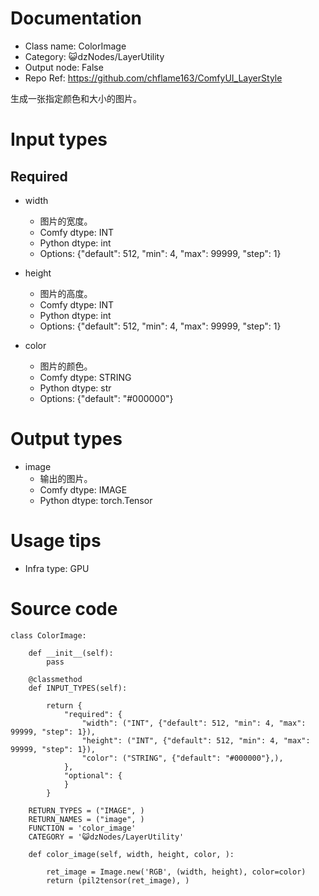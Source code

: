 # Documentation
- Class name: ColorImage
- Category: 😺dzNodes/LayerUtility
- Output node: False
- Repo Ref: https://github.com/chflame163/ComfyUI_LayerStyle

生成一张指定颜色和大小的图片。

# Input types

## Required

- width
    - 图片的宽度。
    - Comfy dtype: INT
    - Python dtype: int
    - Options: {"default": 512, "min": 4, "max": 99999, "step": 1}

- height
    - 图片的高度。
    - Comfy dtype: INT
    - Python dtype: int
    - Options: {"default": 512, "min": 4, "max": 99999, "step": 1}

- color
    - 图片的颜色。
    - Comfy dtype: STRING
    - Python dtype: str
    - Options: {"default": "#000000"}


# Output types

- image
    - 输出的图片。
    - Comfy dtype: IMAGE
    - Python dtype: torch.Tensor

# Usage tips
- Infra type: GPU

# Source code
```
class ColorImage:

    def __init__(self):
        pass

    @classmethod
    def INPUT_TYPES(self):

        return {
            "required": {
                "width": ("INT", {"default": 512, "min": 4, "max": 99999, "step": 1}),
                "height": ("INT", {"default": 512, "min": 4, "max": 99999, "step": 1}),
                "color": ("STRING", {"default": "#000000"},),
            },
            "optional": {
            }
        }

    RETURN_TYPES = ("IMAGE", )
    RETURN_NAMES = ("image", )
    FUNCTION = 'color_image'
    CATEGORY = '😺dzNodes/LayerUtility'

    def color_image(self, width, height, color, ):

        ret_image = Image.new('RGB', (width, height), color=color)
        return (pil2tensor(ret_image), )
```